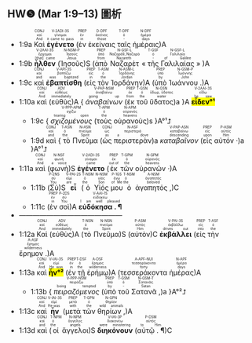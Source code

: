 ## HW❺ (Mar 1:9–13) 圖析
- <rt>1:9a</rt> <RUBY><ruby><ruby>Καὶ<rt>And</rt></ruby><rt>καί</rt></ruby><rt>CONJ</rt></RUBY> <RUBY><ruby><ruby><strong>ἐγένετο</strong><rt>it came to pass</rt></ruby><rt>γίνομαι</rt></ruby><rt>V-2ADI-3S</rt></RUBY> (<RUBY><ruby><ruby>ἐν<rt>in</rt></ruby><rt>ἐν</rt></ruby><rt>PREP</rt></RUBY> <RUBY><ruby><ruby>ἐκείναις<rt>those</rt></ruby><rt>ἐκεῖνος</rt></ruby><rt>D-DPF</rt></RUBY> <RUBY><ruby><ruby>ταῖς<rt>-</rt></ruby><rt>ὁ</rt></ruby><rt>T-DPF</rt></RUBY> <RUBY><ruby><ruby>ἡμέραις<rt>days</rt></ruby><rt>ἡμέρα</rt></ruby><rt>N-DPF</rt></RUBY>)A 
- <rt>1:9b</rt> <RUBY><ruby><ruby><strong>ἦλθεν</strong><rt>[that] came</rt></ruby><rt>ἔρχομαι</rt></ruby><rt>V-2AAI-3S</rt></RUBY> (<RUBY><ruby><ruby>Ἰησοῦς<rt>Jesus</rt></ruby><rt>Ἰησοῦς</rt></ruby><rt>N-NSM-P</rt></RUBY>)S (<RUBY><ruby><ruby>ἀπὸ<rt>from</rt></ruby><rt>ἀπό</rt></ruby><rt>PREP</rt></RUBY> <RUBY><ruby><ruby>Ναζαρὲτ<rt>Nazareth</rt></ruby><rt>Ναζαρέθ, Ναζαρά</rt></ruby><rt>N-GSF-L</rt></RUBY> « <RUBY><ruby><ruby>τῆς<rt>-</rt></ruby><rt>ὁ</rt></ruby><rt>T-GSF</rt></RUBY> <RUBY><ruby><ruby>Γαλιλαίας<rt>of Galilee</rt></ruby><rt>Γαλιλαία</rt></ruby><rt>N-GSF-L</rt></RUBY> » )A
- <rt>1:9c</rt> <RUBY><ruby><ruby>καὶ<rt>and</rt></ruby><rt>καί</rt></ruby><rt>CONJ</rt></RUBY> <RUBY><ruby><ruby><strong>ἐβαπτίσθη</strong><rt>was baptized</rt></ruby><rt>βαπτίζω</rt></ruby><rt>V-API-3S</rt></RUBY> (<RUBY><ruby><ruby>εἰς<rt>in</rt></ruby><rt>εἰς</rt></ruby><rt>PREP</rt></RUBY> <RUBY><ruby><ruby>τὸν<rt>the</rt></ruby><rt>ὁ</rt></ruby><rt>T-ASM</rt></RUBY> <RUBY><ruby><ruby>Ἰορδάνην<rt>Jordan</rt></ruby><rt>Ἰορδάνης</rt></ruby><rt>N-ASM-L</rt></RUBY>)A (<RUBY><ruby><ruby>ὑπὸ<rt>by</rt></ruby><rt>ὑπό</rt></ruby><rt>PREP</rt></RUBY> <RUBY><ruby><ruby>Ἰωάννου .<rt>John</rt></ruby><rt>Ἰωάννης</rt></ruby><rt>N-GSM-P</rt></RUBY>)A 
- <rt>1:10a</rt> <RUBY><ruby><ruby>καὶ<rt>And</rt></ruby><rt>καί</rt></ruby><rt>CONJ</rt></RUBY> (<RUBY><ruby><ruby>εὐθὺς<rt>immediately</rt></ruby><rt>εὐθέως</rt></ruby><rt>ADV</rt></RUBY>)A { <RUBY><ruby><ruby><em>ἀναβαίνων</em><rt>going up</rt></ruby><rt>ἀναβαίνω</rt></ruby><rt>V-PAP-NSM</rt></RUBY> (<RUBY><ruby><ruby>ἐκ<rt>from</rt></ruby><rt>ἐκ</rt></ruby><rt>PREP</rt></RUBY> <RUBY><ruby><ruby>τοῦ<rt>the</rt></ruby><rt>ὁ</rt></ruby><rt>T-GSN</rt></RUBY> <RUBY><ruby><ruby>ὕδατος<rt>water</rt></ruby><rt>ὕδωρ, ὕδατος</rt></ruby><rt>N-GSN</rt></RUBY>)a }A <RUBY><ruby><ruby><mark><strong>εἶδεν°¹</strong></mark><rt>he saw</rt></ruby><rt>εἴδω</rt></ruby><rt>V-2AAI-3S</rt></RUBY> 
	- <rt>1:9c</rt> { <RUBY><ruby><ruby><em>σχιζομένους</em><rt>tearing open</rt></ruby><rt>σχίζω</rt></ruby><rt>V-PPP-APM</rt></RUBY> (<RUBY><ruby><ruby>τοὺς<rt>the</rt></ruby><rt>ὁ</rt></ruby><rt>T-APM</rt></RUBY> <RUBY><ruby><ruby>οὐρανοὺς<rt>heavens</rt></ruby><rt>οὐρανός</rt></ruby><rt>N-APM</rt></RUBY>)s }A°¹⮥ 
	- <rt>1:9d</rt> <RUBY><ruby><ruby>καὶ<rt>and</rt></ruby><rt>καί</rt></ruby><rt>CONJ</rt></RUBY> { <RUBY><ruby><ruby>τὸ<rt>the</rt></ruby><rt>ὁ</rt></ruby><rt>T-ASN</rt></RUBY> <RUBY><ruby><ruby>Πνεῦμα<rt>Spirit</rt></ruby><rt>πνεῦμα</rt></ruby><rt>N-ASN</rt></RUBY> (<RUBY><ruby><ruby>ὡς<rt>as</rt></ruby><rt>ὡς</rt></ruby><rt>CONJ</rt></RUBY> <RUBY><ruby><ruby>περιστερὰν<rt>a dove</rt></ruby><rt>περιστερά</rt></ruby><rt>N-ASF</rt></RUBY>)a <RUBY><ruby><ruby><em>καταβαῖνον</em><rt>descending</rt></ruby><rt>καταβαίνω</rt></ruby><rt>V-PAP-ASN</rt></RUBY> (<RUBY><ruby><ruby>εἰς<rt>upon</rt></ruby><rt>εἰς</rt></ruby><rt>PREP</rt></RUBY> <RUBY><ruby><ruby>αὐτόν ·<rt>Him</rt></ruby><rt>αὐτός</rt></ruby><rt>P-ASM</rt></RUBY>)a }A°¹⮥ 
- <rt>1:11a</rt> <RUBY><ruby><ruby>καὶ<rt>And</rt></ruby><rt>καί</rt></ruby><rt>CONJ</rt></RUBY> (<RUBY><ruby><ruby>φωνὴ<rt>a voice</rt></ruby><rt>φωνή</rt></ruby><rt>N-NSF</rt></RUBY>)S <RUBY><ruby><ruby><strong>ἐγένετο</strong><rt>came</rt></ruby><rt>γίνομαι</rt></ruby><rt>V-2ADI-3S</rt></RUBY> (<RUBY><ruby><ruby>ἐκ<rt>out of</rt></ruby><rt>ἐκ</rt></ruby><rt>PREP</rt></RUBY> <RUBY><ruby><ruby>τῶν<rt>the</rt></ruby><rt>ὁ</rt></ruby><rt>T-GPM</rt></RUBY> <RUBY><ruby><ruby>οὐρανῶν ·<rt>heavens</rt></ruby><rt>οὐρανός</rt></ruby><rt>N-GPM</rt></RUBY>)A 
	- <rt>1:11b</rt> (<RUBY><ruby><ruby>Σὺ<rt>You</rt></ruby><rt>σύ</rt></ruby><rt>P-2NS</rt></RUBY>)S <RUBY><ruby><ruby><strong>εἶ</strong><rt>are</rt></ruby><rt>εἰμί</rt></ruby><rt>V-PAI-2S</rt></RUBY> (<RUBY><ruby><ruby>ὁ<rt>the</rt></ruby><rt>ὁ</rt></ruby><rt>T-NSM</rt></RUBY> <RUBY><ruby><ruby>Υἱός<rt>Son</rt></ruby><rt>υἱός</rt></ruby><rt>N-NSM</rt></RUBY> <RUBY><ruby><ruby>μου<rt>of Me</rt></ruby><rt>ἐγώ</rt></ruby><rt>P-1GS</rt></RUBY> <RUBY><ruby><ruby>ὁ<rt>the</rt></ruby><rt>ὁ</rt></ruby><rt>T-NSM</rt></RUBY> <RUBY><ruby><ruby>ἀγαπητός ,<rt>beloved</rt></ruby><rt>ἀγαπητός</rt></ruby><rt>A-NSM</rt></RUBY>)C 
	- <rt>1:11c</rt> (<RUBY><ruby><ruby>ἐν<rt>in</rt></ruby><rt>ἐν</rt></ruby><rt>PREP</rt></RUBY> <RUBY><ruby><ruby>σοὶ<rt>You</rt></ruby><rt>σύ</rt></ruby><rt>P-2DS</rt></RUBY>)A <RUBY><ruby><ruby><strong>εὐδόκησα . ¶</strong><rt>I am well pleased</rt></ruby><rt>εὐδοκέω</rt></ruby><rt>V-AAI-1S</rt></RUBY>
- ———————————————
- <rt>1:12a</rt> <RUBY><ruby><ruby>Καὶ<rt>And</rt></ruby><rt>καί</rt></ruby><rt>CONJ</rt></RUBY> (<RUBY><ruby><ruby>εὐθὺς<rt>immediately</rt></ruby><rt>εὐθέως</rt></ruby><rt>ADV</rt></RUBY>)A (<RUBY><ruby><ruby>τὸ<rt>the</rt></ruby><rt>ὁ</rt></ruby><rt>T-NSN</rt></RUBY> <RUBY><ruby><ruby>Πνεῦμα<rt>Spirit</rt></ruby><rt>πνεῦμα</rt></ruby><rt>N-NSN</rt></RUBY>)S (<RUBY><ruby><ruby>αὐτὸν<rt>Him</rt></ruby><rt>αὐτός</rt></ruby><rt>P-ASM</rt></RUBY>)C <RUBY><ruby><ruby><strong>ἐκβάλλει</strong><rt>drives out</rt></ruby><rt>ἐκβάλλω</rt></ruby><rt>V-PAI-3S</rt></RUBY> (<RUBY><ruby><ruby>εἰς<rt>into</rt></ruby><rt>εἰς</rt></ruby><rt>PREP</rt></RUBY> <RUBY><ruby><ruby>τὴν<rt>the</rt></ruby><rt>ὁ</rt></ruby><rt>T-ASF</rt></RUBY> <RUBY><ruby><ruby>ἔρημον .<rt>wilderness</rt></ruby><rt>ἔρημος</rt></ruby><rt>A-ASF</rt></RUBY>)A
- <rt>1:13a</rt> <RUBY><ruby><ruby>καὶ<rt>And</rt></ruby><rt>καί</rt></ruby><rt>CONJ</rt></RUBY> <RUBY><ruby><ruby><mark><strong>ἦν°²</strong></mark><rt>He was</rt></ruby><rt>εἰμί</rt></ruby><rt>V-IAI-3S</rt></RUBY> (<RUBY><ruby><ruby>ἐν<rt>in</rt></ruby><rt>ἐν</rt></ruby><rt>PREP</rt></RUBY> <RUBY><ruby><ruby>τῇ<rt>the</rt></ruby><rt>ὁ</rt></ruby><rt>T-DSF</rt></RUBY> <RUBY><ruby><ruby>ἐρήμῳ<rt>wilderness</rt></ruby><rt>ἔρημος</rt></ruby><rt>A-DSF</rt></RUBY>)A (<RUBY><ruby><ruby>τεσσεράκοντα<rt>forty</rt></ruby><rt>τεσσαράκοντα</rt></ruby><rt>A-APF-NUI</rt></RUBY> <RUBY><ruby><ruby>ἡμέρας<rt>days</rt></ruby><rt>ἡμέρα</rt></ruby><rt>N-APF</rt></RUBY>)A 
	- <rt>1:13b</rt> { <RUBY><ruby><ruby><em>πειραζόμενος</em><rt>being tempted</rt></ruby><rt>πειράζω</rt></ruby><rt>V-PPP-NSM</rt></RUBY> (<RUBY><ruby><ruby>ὑπὸ<rt>by</rt></ruby><rt>ὑπό</rt></ruby><rt>PREP</rt></RUBY> <RUBY><ruby><ruby>τοῦ<rt>-</rt></ruby><rt>ὁ</rt></ruby><rt>T-GSM</rt></RUBY> <RUBY><ruby><ruby>Σατανᾶ ,<rt>Satan</rt></ruby><rt>Σατανᾶς</rt></ruby><rt>N-GSM-T</rt></RUBY>)a }A°²⮥
- <rt>1:13c</rt> <RUBY><ruby><ruby>καὶ<rt>And</rt></ruby><rt>καί</rt></ruby><rt>CONJ</rt></RUBY> <RUBY><ruby><ruby><strong>ἦν</strong><rt>He was</rt></ruby><rt>εἰμί</rt></ruby><rt>V-IAI-3S</rt></RUBY> (<RUBY><ruby><ruby>μετὰ<rt>with</rt></ruby><rt>μετά</rt></ruby><rt>PREP</rt></RUBY> <RUBY><ruby><ruby>τῶν<rt>the</rt></ruby><rt>ὁ</rt></ruby><rt>T-GPN</rt></RUBY> <RUBY><ruby><ruby>θηρίων ,<rt>wild animals</rt></ruby><rt>θηρίον</rt></ruby><rt>N-GPN</rt></RUBY>)A
- <rt>1:13d</rt> <RUBY><ruby><ruby>καὶ<rt>and</rt></ruby><rt>καί</rt></ruby><rt>CONJ</rt></RUBY> (<RUBY><ruby><ruby>οἱ<rt>the</rt></ruby><rt>ὁ</rt></ruby><rt>T-NPM</rt></RUBY> <RUBY><ruby><ruby>ἄγγελοι<rt>angels</rt></ruby><rt>ἄγγελος</rt></ruby><rt>N-NPM</rt></RUBY>)S <RUBY><ruby><ruby><strong>διηκόνουν</strong><rt>were ministering</rt></ruby><rt>διακονέω</rt></ruby><rt>V-IAI-3P</rt></RUBY> (<RUBY><ruby><ruby>αὐτῷ . ¶<rt>to Him</rt></ruby><rt>αὐτός</rt></ruby><rt>P-DSM</rt></RUBY>)C

